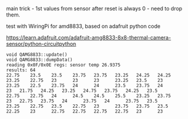 main trick - 1st values from sensor after reset is always 0 - need to drop them.


test with WiringPi for amd8833, based on adafruit python code

https://learn.adafruit.com/adafruit-amg8833-8x8-thermal-camera-sensor/python-circuitpython


```
void QAMG8833::update()
void QAMG8833::dumpData()
reading 0x0F/0x0E regs: sensor temp 26.9375
results: 64
22.75 	 23.5 	 23.5 	 23.75 	 23.75 	 23.25 	 24.25 	 24.25
23.25 	 22.75 	 23 	 23 	 23 	 23.25 	 23.5 	 23
23.25 	 22.5 	 23.75 	 24 	 24 	 23.5 	 23.75 	 24
23 	 21.75 	 24.25 	 23.25 	 24.75 	 23.75 	 24.25 	 23.5
22.75 	 22.75 	 24 	 24.5 	 24.5 	 25.5 	 23.25 	 23.75
23 	 22.75 	 23.75 	 24 	 23.75 	 24 	 23.75 	 23.5
23.25 	 22.75 	 23.5 	 22.75 	 23 	 23.75 	 23.75 	 23.5
22.25 	 23 	 22.75 	 22.75 	 22.75 	 22.75 	 23 	 23
```
